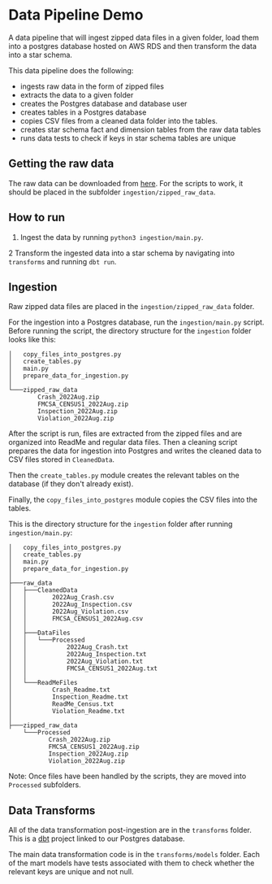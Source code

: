 # Data Pipeline Demo

A data pipeline that will ingest zipped data files in a given folder, load them into a postgres database hosted on AWS RDS and then transform the data into a star schema.


This data pipeline does the following:
- ingests raw data in the form of zipped files
- extracts the data to a given folder
- creates the Postgres database and database user
- creates tables in a Postgres database
- copies CSV files from a cleaned data folder into the tables.
- creates star schema fact and dimension tables from the raw data tables
- runs data tests to check if keys in star schema tables are unique 


## Getting the raw data

The raw data can be downloaded from [here](https://drive.google.com/drive/folders/15z4P78n1LbgM2FBMPHH1K8Hl3jE4pPpr?usp=drive_link). For the scripts to work, it should be placed in the subfolder `ingestion/zipped_raw_data`.


## How to run

1. Ingest the data by running `python3 ingestion/main.py`.

2  Transform the ingested data into a star schema by navigating into `transforms`
and running `dbt run`.

## Ingestion

Raw zipped data files are placed in the `ingestion/zipped_raw_data` folder. 

For the ingestion into a Postgres database, run the `ingestion/main.py` script. Before running the script, the directory structure for the `ingestion` folder looks like this:

```
│   copy_files_into_postgres.py
│   create_tables.py
│   main.py
│   prepare_data_for_ingestion.py
│
└───zipped_raw_data
        Crash_2022Aug.zip
        FMCSA_CENSUS1_2022Aug.zip
        Inspection_2022Aug.zip
        Violation_2022Aug.zip
```

After the script is run, files are extracted from the zipped files and are organized into ReadMe and regular data files. Then a cleaning script prepares the data for ingestion into Postgres and writes the cleaned data to CSV files stored in `CleanedData`.  

Then the `create_tables.py` module creates the relevant tables on the database (if they don't already exist).

Finally, the `copy_files_into_postgres` module copies the CSV files into the tables.

This is the directory structure for the `ingestion` folder after running `ingestion/main.py`:
```
│   copy_files_into_postgres.py
│   create_tables.py
│   main.py
│   prepare_data_for_ingestion.py
│
├───raw_data
│   ├───CleanedData
│   │       2022Aug_Crash.csv
│   │       2022Aug_Inspection.csv
│   │       2022Aug_Violation.csv
│   │       FMCSA_CENSUS1_2022Aug.csv
│   │
│   ├───DataFiles
│   │   └───Processed
│   │           2022Aug_Crash.txt
│   │           2022Aug_Inspection.txt
│   │           2022Aug_Violation.txt
│   │           FMCSA_CENSUS1_2022Aug.txt
│   │
│   └───ReadMeFiles
│           Crash_Readme.txt
│           Inspection_Readme.txt
│           ReadMe_Census.txt
│           Violation_Readme.txt
│
├───zipped_raw_data
    └───Processed
           Crash_2022Aug.zip
           FMCSA_CENSUS1_2022Aug.zip
           Inspection_2022Aug.zip
           Violation_2022Aug.zip
```

Note: Once files have been handled by the scripts, they are moved into `Processed` subfolders.

## Data Transforms

All of the data transformation post-ingestion are in the `transforms` folder. This is a [dbt](https://docs.getdbt.com/docs/) project linked to our Postgres database.

The main data transformation code is in the `transforms/models` folder. Each of the mart models have tests associated with them to check whether the relevant keys are unique and not null.

